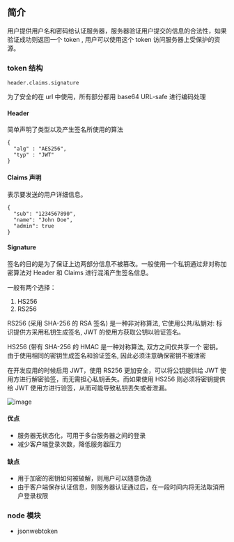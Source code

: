 ## 简介

用户提供用户名和密码给认证服务器，服务器验证用户提交的信息的合法性，如果验证成功则返回一个 token , 用户可以使用这个 token 访问服务器上受保护的资源。

### token 结构

```
header.claims.signature
```

为了安全的在 url 中使用，所有部分都用 base64 URL-safe 进行编码处理

#### Header

简单声明了类型以及产生签名所使用的算法

```
{
  "alg" : "AES256",
  "typ" : "JWT"
}
```

#### Claims 声明

表示要发送的用户详细信息。

```
{
  "sub": "1234567890",
  "name": "John Doe",
  "admin": true
}
```

#### Signature

签名的目的是为了保证上边两部分信息不被篡改。一般使用一个私钥通过非对称加密算法对 Header 和 Claims 进行混淆产生签名信息。

一般有两个选择：

1. HS256
2. RS256

RS256 (采用 SHA-256 的 RSA 签名) 是一种非对称算法, 它使用公共/私钥对: 标识提供方采用私钥生成签名, JWT 的使用方获取公钥以验证签名。

HS256 (带有 SHA-256 的 HMAC 是一种对称算法, 双方之间仅共享一个 密钥。由于使用相同的密钥生成签名和验证签名, 因此必须注意确保密钥不被泄密

在开发应用的时候启用 JWT，使用 RS256 更加安全，可以将公钥提供给 JWT 使用方进行解密验签，而无需担心私钥丢失。而如果使用 HS256 则必须将密钥提供给 JWT 使用方进行验签，从而可能导致私钥丢失或者泄漏。

![image](https://raw.githubusercontent.com/lin-xin/blog/master/jwt-demo/public/jwt.png)

#### 优点

* 服务器无状态化，可用于多台服务器之间的登录
* 减少客户端登录次数，降低服务器压力

#### 缺点

* 用于加密的密钥如何被破解，则用户可以随意伪造
* 由于客户端保存认证信息，则服务器认证通过后，在一段时间内将无法取消用户登录权限

### node 模块

* jsonwebtoken
